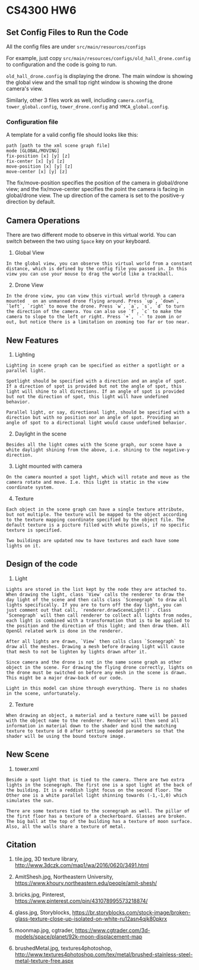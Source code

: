 # CS4300 HW6

## Set Config Files to Run the Code

  All the config files are under `src/main/resources/configs`

  For example, just copy `src/main/resources/configs/old_hall_drone.config` to configuration and the code is going to run.

  `old_hall_drone.config` is displaying the drone. The main window is showing the global view and the small top right window is showing the drone camera's view.

  Similarly, other 3 files work as well, including `camera.config`, `tower_global.config`, `tower_drone.config` and `YMCA_global.config`.

### Configuration file

  A template for a valid config file should looks like this:

```
path [path to the xml scene graph file]
mode [GLOBAL/MOVING]
fix-position [x] [y] [z]
fix-center [x] [y] [z]
move-position [x] [y] [z]
move-center [x] [y] [z]
```
  The fix/move-position specifies the position of the camera in global/drone view; and the fix/move-center specifies the point the camera is facing in global/drone view. The up direction of the camera is set to the positive-y direction by default.

## Camera Operations

  There are two different mode to observe in this virtual world. You can switch between the two using `Space` key on your keyboard.

  1. Global View

    In the global view, you can observe this virtual world from a constant distance, which is defined by the config file you passed in. In this view you can use your mouse to drag the world like a trackball.

  2. Drone View

    In the drone view, you can view this virtual world through a camera mounted   on an unmanned drone flying around. Press `up`, `down`, `left`, `right` to move the drone. Press `w`, `a`, `s`, `d` to turn the direction of the camera. You can also use `f`, `c` to make the camera to slope to the left or right. Press `+`, `-` to zoom in or out, but notice there is a limitation on zooming too far or too near.

## New Features

  1. Lighting

    Lighting in scene graph can be specified as either a spotlight or a parallel light.

    Spotlight should be specified with a direction and an angle of spot. If a direction of spot is provided but not the angle of spot, this light will shine to all directions. If an angle of spot is provided but not the direction of spot, this light will have undefined behavior.

    Parallel light, or say, directional light, should be specified with a direction but with no position nor an angle of spot. Providing an angle of spot to a directional light would cause undefined behavior.

  2. Daylight in the scene

    Besides all the light comes with the Scene graph, our scene have a white daylight shining from the above, i.e. shining to the negative-y direction.

  3. Light mounted with camera

    On the camera mounted a spot light, which will rotate and move as the camera rotate and move. I.e. this light is static in the view coordinate system.

  4. Texture

    Each object in the scene graph can have a single texture attribute, but not multiple. The texture will be mapped to the object according to the texture mapping coordinate specified by the object file. The default texture is a picture filled with white pixels, if no specific texture is specified.

    Two buildings are updated now to have textures and each have some lights on it.

## Design of the code

  1. Light

    Lights are stored in the list kept by the node they are attached to. When drawing the light, class `View` calls the renderer to draw the day light of the scene and then calls class `Scenegraph` to draw all lights specifically. If you are to turn off the day light, you can just comment out that call, `renderer.drawSceneLight()`. Class `Scenegraph` will then call renderer to collect all lights from nodes, each light is combined with a transformation that is to be applied to the position and the direction of this light; and then draw them. All OpenGl related work is done in the renderer.

    After all lights are drawn, `View` then calls class `Scenegraph` to draw all the meshes. Drawing a mesh before drawing light will cause that mesh to not be lighten by lights drawn after it.

    Since camera and the drone is not in the same scene graph as other object in the scene. For drawing the flying drone correctly, lights on the drone must be switched on before any mesh in the scene is drawn. This might be a major draw-back of our code.

    Light in this model can shine through everything. There is no shades in the scene, unfortunately.

  2. Texture

    When drawing an object, a material and a texture name will be passed with the object name to the renderer. Renderer will then send all information in material down to the shader and bind the matching texture to texture id 0 after setting needed parameters so that the shader will be using the bound texture image.

## New Scene

  1. tower.xml
 
    Beside a spot light that is tied to the camera. There are two extra lights in the scenegraph. The first one is a spot light at the back of the building. It is a reddish light focus on the second floor. The Other one is a white parallel light shinning towards (-1,-1,0) which simulates the sun.
  
    There are some textures tied to the scenegraph as well. The pillar of the first floor has a texture of a checkerboard. Glasses are broken. The big ball at the top of the building has a texture of moon surface. Also, all the walls share a texture of metal.
  
## Citation

  1. tile.jpg, 3D texture library,  http://www.3dczk.com/map1/wa/2016/0620/3491.html

  2. AmitShesh.jpg, Northeastern University, https://www.khoury.northeastern.edu/people/amit-shesh/

  3. bricks.jpg, Pinterest, https://www.pinterest.com/pin/431078995573218874/

  4. glass.jpg, Storyblocks, https://br.storyblocks.com/stock-image/broken-glass-texture-close-up-isolated-on-white-ru12asn4qjk80pkrx

  5. moonmap.jpg, cgtrader, https://www.cgtrader.com/3d-models/space/planet/92k-moon-displacement-map

  6. brushedMetal.jpg, textures4photoshop, http://www.textures4photoshop.com/tex/metal/brushed-stainless-steel-metal-texture-free.aspx
